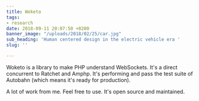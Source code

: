 ```yaml
---
title: Woketo
tags:
- research
date: 2018-09-11 20:07:50 +0200
banner_image: "/uploads/2018/02/25/car.jpg"
sub_heading: 'Human centered design in the electric vehicle era '
slug: ''

---
```

Woketo is a library to make PHP understand WebSockets. It's a direct concurrent to Ratchet and Amphp. It's performing and pass the test suite of Autobahn (which means it's ready for production).

A lot of work from me. Feel free to use. It's open source and maintained.
